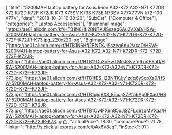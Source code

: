{
	"title": "5200MAH laptop battery for Asus li-ion A32-K72 A32-N71 K72DR K72 K72D K72F K72JR K73 K73SV K73S K73E N73SV X77X77VN k72-100 X77V",
	"date": "2018-10-31 10:30:20",
	"SubCat": ["Computer & Office"],
	"categories": ["Laptop Accessories"],
	"thumbnailImage": "https://ae01.alicdn.com/kf/HTB1N6Hfj2BNTKJjSszeq6Au2VXaD/HSW-5200MAH-laptop-battery-for-Asus-A32-K72-A32-N71-K72DR-K72-K72D-K72F-K72JR-K73.jpg_220x220.jpg",
	"BigImage": ["https://ae01.alicdn.com/kf/HTB1N6Hfj2BNTKJjSszeq6Au2VXaD/HSW-5200MAH-laptop-battery-for-Asus-A32-K72-A32-N71-K72DR-K72-K72D-K72F-K72JR-K73.jpg","https://ae01.alicdn.com/kf/HTB11Ou3oHwTMeJjSszfq6xbtFXaU/HSW-5200MAH-laptop-battery-for-Asus-A32-K72-A32-N71-K72DR-K72-K72D-K72F-K72JR-K73.jpg","https://ae01.alicdn.com/kf/HTB1fES_j2BNTKJjy1zdq6yScpXa0/HSW-5200MAH-laptop-battery-for-Asus-A32-K72-A32-N71-K72DR-K72-K72D-K72F-K72JR-K73.jpg","https://ae01.alicdn.com/kf/HTB1ujgBX8_85uJjSZPfq6Ap0FXaG/HSW-5200MAH-laptop-battery-for-Asus-A32-K72-A32-N71-K72DR-K72-K72D-K72F-K72JR-K73.jpg","https://ae01.alicdn.com/kf/HTB1CwIFX6n85uJjSZFLq6zqMVXaa/HSW-5200MAH-laptop-battery-for-Asus-A32-K72-A32-N71-K72DR-K72-K72D-K72F-K72JR-K73.jpg"],
	"actualPrice": 18.30,
	"comparePrice": 21.78,
	"linkurl": "http://s.click.aliexpress.com/e/bAx6V8Jq",
	"inStock": 91
}
